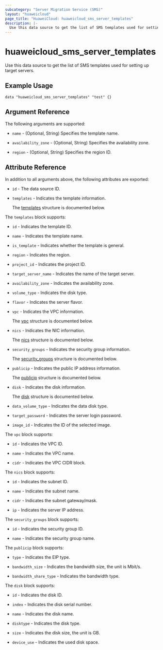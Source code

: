 ```yaml
---
subcategory: "Server Migration Service (SMS)"
layout: "huaweicloud"
page_title: "HuaweiCloud: huaweicloud_sms_server_templates"
description: |-
  Use this data source to get the list of SMS templates used for setting up target servers.
---
```


# huaweicloud_sms_server_templates

Use this data source to get the list of SMS templates used for setting up target servers.

## Example Usage

```hcl
data "huaweicloud_sms_server_templates" "test" {}
```

## Argument Reference

The following arguments are supported:

* `name` - (Optional, String) Specifies the template name.

* `availability_zone` - (Optional, String) Specifies the availability zone.

* `region` - (Optional, String) Specifies the region ID.

## Attribute Reference

In addition to all arguments above, the following attributes are exported:

* `id` - The data source ID.

* `templates` - Indicates the template information.

  The [templates](#templates_struct) structure is documented below.

<a name="templates_struct"></a>
The `templates` block supports:

* `id` - Indicates the template ID.

* `name` - Indicates the template name.

* `is_template` - Indicates whether the template is general.

* `region` - Indicates the region.

* `project_id` - Indicates the project ID.

* `target_server_name` - Indicates the name of the target server.

* `availability_zone` - Indicates the availability zone.

* `volume_type` - Indicates the disk type.

* `flavor` - Indicates the server flavor.

* `vpc` - Indicates the VPC information.

  The [vpc](#templates_vpc_struct) structure is documented below.

* `nics` - Indicates the NIC information.

  The [nics](#templates_nics_struct) structure is documented below.

* `security_groups` - Indicates the security group information.

  The [security_groups](#templates_security_groups_struct) structure is documented below.

* `publicip` - Indicates the public IP address information.

  The [publicip](#templates_publicip_struct) structure is documented below.

* `disk` - Indicates the disk information.

  The [disk](#templates_disk_struct) structure is documented below.

* `data_volume_type` - Indicates the data disk type.

* `target_password` - Indicates the server login password.

* `image_id` - Indicates the ID of the selected image.

<a name="templates_vpc_struct"></a>
The `vpc` block supports:

* `id` - Indicates the VPC ID.

* `name` - Indicates the VPC name.

* `cidr` - Indicates the VPC CIDR block.

<a name="templates_nics_struct"></a>
The `nics` block supports:

* `id` - Indicates the subnet ID.

* `name` - Indicates the subnet name.

* `cidr` - Indicates the subnet gateway/mask.

* `ip` - Indicates the server IP address.

<a name="templates_security_groups_struct"></a>
The `security_groups` block supports:

* `id` - Indicates the security group ID.

* `name` - Indicates the security group name.

<a name="templates_publicip_struct"></a>
The `publicip` block supports:

* `type` - Indicates the EIP type.

* `bandwidth_size` - Indicates the bandwidth size, the unit is Mbit/s.

* `bandwidth_share_type` - Indicates the bandwidth type.

<a name="templates_disk_struct"></a>
The `disk` block supports:

* `id` - Indicates the disk ID.

* `index` - Indicates the disk serial number.

* `name` - Indicates the disk name.

* `disktype` - Indicates the disk type.

* `size` - Indicates the disk size, the unit is GB.

* `device_use` - Indicates the used disk space.
